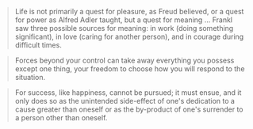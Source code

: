 > Life is not primarily a quest for pleasure, as Freud believed, or a quest for power as Alfred Adler taught, but a quest for meaning ... Frankl saw three possible sources for meaning: in work (doing something significant), in love (caring for another person), and in courage during difficult times.

> Forces beyond your control can take away everything you possess except one thing, your freedom to choose how you will respond to the situation.

> For success, like happiness, cannot be pursued; it must ensue, and it only does so as the unintended side-effect of one's dedication to a cause greater than oneself or as the by-product of one's surrender to a person other than oneself.

